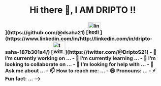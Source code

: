 <h1 align='center'>Hi there 👋, I AM DRIPTO !! </h1>
<h3 align='center>  A Software Engineer </h3>

<br>

<p>
  <a href="mailto:sahadripto21@gmail.com">
    <img src="https://img.shields.io/badge/GMAIL-sahadripto21%40gmail.com-red?logo=Gmail">
  </a>
</p>
---


I am from Kolkata, WB, India. A BTech engineer in Electronics and Computer Science Engineering from KIIT University, keen to explore the world of technologies

Skills: Python, Java, Flask etc. (Please visit my Resume for more)

- 🔭 I’m currently working on Computer and Machine Vision 
- 🌱 I’m currently learning Camera and Optics, Machine Vision  
- 📫 How to reach me: Linkedin / Github 
- ⚡ Fun fact: Keep interest in Quantum Computing, Astronomy, Open World Video Games 

---

<!--
**dsaha21/dsaha21** is a ✨ _special_ ✨ repository because its `README.md` (this file) appears on your GitHub profile.
https://github.com/dsaha21/dsaha21/blob/main/GlaringTanCanary.webp
Here are some ideas to get you started:
![A Software Engineer](https://github.com/dsaha21/dsaha21/blob/main/image-human-eye-process-scanning-mixed-media_641298-8910.avif)


[<img src='https://cdn.jsdelivr.net/npm/simple-icons@3.0.1/icons/github.svg' alt='github' height='40'>](https://github.com/@dsaha21)  
[<img src='https://cdn.jsdelivr.net/npm/simple-icons@3.0.1/icons/linkedin.svg' alt='linkedin' height='40'>](https://www.linkedin.com/in/http://linkedin.com/in/dripto-saha-187b301a4/)  
[<img src='https://cdn.jsdelivr.net/npm/simple-icons@3.0.1/icons/twitter.svg' alt='twitter' height='40'>](https://twitter.com/@DriptoS21)  

- 🔭 I’m currently working on ...
- 🌱 I’m currently learning ...
- 👯 I’m looking to collaborate on ...
- 🤔 I’m looking for help with ...
- 💬 Ask me about ...
- 📫 How to reach me: ...
- 😄 Pronouns: ...
- ⚡ Fun fact: ...
-->
